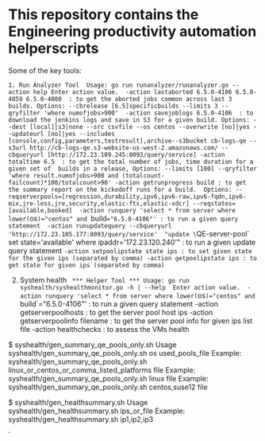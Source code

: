 # This repository contains the Engineering productivity automation helperscripts

Some of the key tools:

`1. Run Analyzer Tool 
Usage: go run runanalyzer/runanalyzer.go --action help
Enter action value. 
-action lastaborted 6.5.0-4106 6.5.0-4059 6.5.0-4000  : to get the aborted jobs common across last 3 builds. Options: --cbrelease [6.5]specificbuilds --limits 3 --qryfilter 'where numofjobs>900' 
-action savejoblogs 6.5.0-4106  : to download the jenkins logs and save in S3 for a given build. Options: --dest [local]|s3|none --src csvfile --os centos --overwrite [no]|yes --updateurl [no]|yes --includes [console,config,parameters,testresult],archive--s3bucket cb-logs-qe --s3url http://cb-logs-qe.s3-website-us-west-2.amazonaws.com/ --cbqueryurl [http://172.23.109.245:8093/query/service]
-action totaltime 6.5  : to get the total number of jobs, time duration for a given set of  builds in a release, Options: --limits [100] --qryfilter 'where result.numofjobs>900 and (totalcount-failcount)*100/totalcount>90'
-action getrunprogress build : to get the summary report on the kickedoff runs for a build.  Options: --reqserverpools=[regression,durability,ipv6,ipv6-raw,ipv6-fqdn,ipv6-mix,jre-less,jre,security,elastic-fts,elastic-xdcr] --reqstates=[available,booked] 
-action runquery 'select * from server where lower(`os`)="centos" and `build`="6.5.0-4106"' : to run a given query statement 
-action runupdatequery --cbqueryurl 'http://172.23.105.177:8093/query/service'  "update \`QE-server-pool\` set state='available' where ipaddr='172.23.120.240'" : to run a given update query statement
`-action setpoolipstate state ips : to set given state for the given ips (separated by comma)
-action getpoolipstate ips : to get state for given ips (separated by comma)
`

2. System health
`
*** Helper Tool ***
Usage: go run syshealth/syshealthmonitor.go -h | --help 
Enter action value. 
-action runquery 'select * from server where lower(`os`)="centos" and `build`="6.5.0-4106"' : to run a given query statement
-action getserverpoolhosts : to get the server pool host ips
-action getserverpoolinfo filename : to get the server pool info for given ips list file
-action healthchecks : to assess the VMs health


$ syshealth/gen_summary_qe_pools_only.sh
Usage syshealth/gen_summary_qe_pools_only.sh os used_pools_file
Example: syshealth/gen_summary_qe_pools_only.sh linux_or_centos_or_comma_listed_platforms file
Example: syshealth/gen_summary_qe_pools_only.sh linux file
Example: syshealth/gen_summary_qe_pools_only.sh centos,suse12 file

$ syshealth/gen_healthsummary.sh 
Usage syshealth/gen_healthsummary.sh ips_or_file
Example: syshealth/gen_healthsummary.sh ip1,ip2,ip3

`
